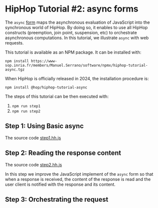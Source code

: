 HipHop Tutorial #2: async forms
===============================

The `async` [form](http://hop.inria.fr/home/hiphop/async.html) maps
the asynchronous evaluation of JavaScript into the synchronous world
of HipHop. By doing so, it enables to use all HipHop constructs
(preemption, join point, suspension, etc) to orchestrate asynchronous
computations. In this tutorial, we illustrate `async` with web
requests.

This tutorial is available as an NPM package. It can be installed with:

```
npm install https://www-sop.inria.fr/members/Manuel.Serrano/software/npmx/hiphop-tutorial-async.tgz
```

When HipHop is officially released in 2024, the installation procedure is:

```
npm install @hop/hiphop-tutorial-async
```

The steps of this tutorial can be then executed with:

  1. `npm run step1`
  2. `npm run step2`
  


Step 1: Using Basic async
-------------------------


The source code [step1.hh.js](./step1.hh.js)


Step 2: Reading the response content
------------------------------------

The source code [step2.hh.js](./step2.hh.js)

In this step we improve the JavaScript implement of the `async` form
so that when a response is received, the content of the response is
read and the user client is notified with the response and its
content. 

Step 3: Orchestrating the request
---------------------------------
